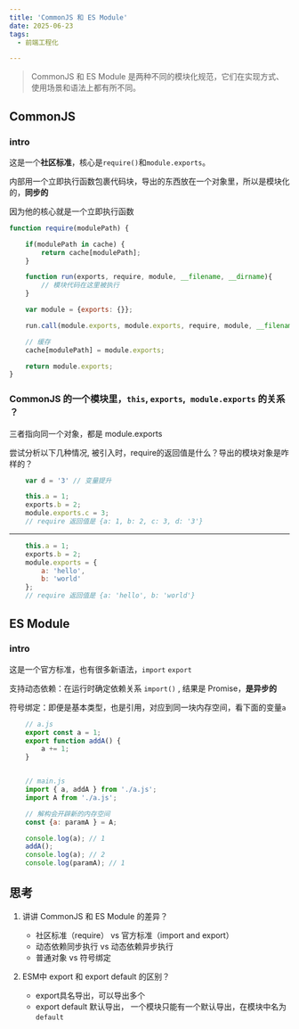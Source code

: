 ```yaml
---
title: 'CommonJS 和 ES Module'
date: 2025-06-23
tags:
  - 前端工程化

---
```


> CommonJS 和 ES Module 是两种不同的模块化规范，它们在实现方式、使用场景和语法上都有所不同。

## CommonJS

### intro
    
这是一个**社区标准**，核心是`require()`和`module.exports`。
    
内部用一个立即执行函数包裹代码块，导出的东西放在一个对象里，所以是模块化的，**同步的**
    
因为他的核心就是一个立即执行函数

```js
function require(modulePath) {

    if(modulePath in cache) { 
        return cache[modulePath];
    }

    function run(exports, require, module, __filename, __dirname){
        // 模块代码在这里被执行
    }

    var module = {exports: {}};

    run.call(module.exports, module.exports, require, module, __filename, __dirname);

    // 缓存
    cache[modulePath] = module.exports;

    return module.exports;
}

```

### CommonJS 的一个模块里，`this`, `exports`,` module.exports` 的关系 ？
    
三者指向同一个对象，都是 module.exports 
    
尝试分析以下几种情况, 被引入时，require的返回值是什么？导出的模块对象是咋样的？
    
```js
    var d = '3' // 变量提升

    this.a = 1;
    exports.b = 2;
    module.exports.c = 3;
    // require 返回值是 {a: 1, b: 2, c: 3, d: '3'}   
```

---

```js
    this.a = 1;
    exports.b = 2;
    module.exports = {
        a: 'hello',
        b: 'world'
    };
    // require 返回值是 {a: 'hello', b: 'world'}    
```


## ES Module

### intro
    
这是一个官方标准，也有很多新语法，`import` `export`
    
支持动态依赖：在运行时确定依赖关系 `import()` , 结果是 Promise，**是异步的**
    
符号绑定：即便是基本类型，也是引用，对应到同一块内存空间，看下面的变量`a`
    
```js
    // a.js
    export const a = 1;
    export function addA() {
        a += 1;
    }


    // main.js
    import { a, addA } from './a.js';
    import A from './a.js';

    // 解构会开辟新的内存空间
    const {a: paramA } = A;

    console.log(a); // 1
    addA();
    console.log(a); // 2
    console.log(paramA); // 1
```






## 思考

1. 讲讲 CommonJS 和 ES Module 的差异？
    - 社区标准（require） vs 官方标准（import and export）
    - 动态依赖同步执行 vs 动态依赖异步执行
    - 普通对象 vs 符号绑定

2. ESM中 export 和 export default 的区别？
    - export具名导出，可以导出多个
    - export default 默认导出， 一个模块只能有一个默认导出，在模块中名为`default`
